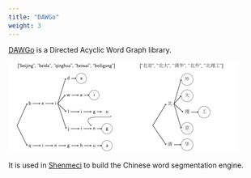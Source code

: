 ```yaml
---
title: "DAWGo"
weight: 3
---
```


[DAWGo](https://github.com/rhcarvalho/DAWGo) is a Directed Acyclic Word Graph
library.

<img src="images/dawgo.png" alt="Directed Acyclic Word Graph example" class="img-thumbnail">

It is used in [Shenmeci](#project/shenmeci) to build the Chinese word
segmentation engine.
